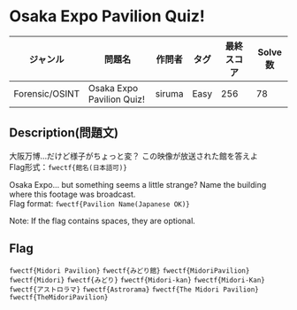 # Osaka Expo Pavilion Quiz!

|ジャンル|問題名|作問者|タグ|最終スコア|Solve数|
|---|---|---|---|---|---|
|Forensic/OSINT|Osaka Expo Pavilion Quiz!|siruma|Easy|256|78|
## Description(問題文)

大阪万博…だけど様子がちょっと変？
この映像が放送された館を答えよ  
Flag形式：`fwectf{館名(日本語可)}`

Osaka Expo... but something seems a little strange? Name the building where this footage was broadcast.  
Flag format: `fwectf{Pavilion Name(Japanese OK)} `

Note:
If the flag contains spaces, they are optional.


## Flag

`fwectf{Midori Pavilion}`
`fwectf{みどり館}`
`fwectf{MidoriPavilion}`
`fwectf{Midori}`
`fwectf{みどり}`
`fwectf{Midori-kan}`
`fwectf{Midori-Kan}`
`fwectf{アストロラマ}`
`fwectf{Astrorama}`
`fwectf{The Midori Pavilion}`
`fwectf{TheMidoriPavilion}`

